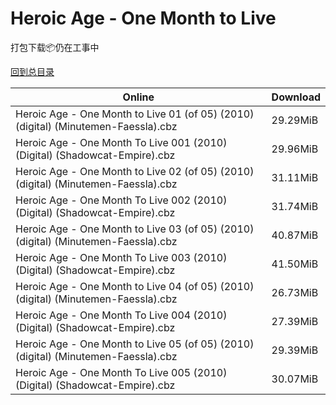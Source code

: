 # Heroic Age - One Month to Live

打包下载📦仍在工事中

[回到总目录](/Catalogs.md)







Online | Download
--- | ---
Heroic Age - One Month to Live 01 (of 05) (2010) (digital) (Minutemen-Faessla).cbz | 29.29MiB
Heroic Age - One Month To Live 001 (2010) (Digital) (Shadowcat-Empire).cbz | 29.96MiB
Heroic Age - One Month to Live 02 (of 05) (2010) (digital) (Minutemen-Faessla).cbz | 31.11MiB
Heroic Age - One Month To Live 002 (2010) (Digital) (Shadowcat-Empire).cbz | 31.74MiB
Heroic Age - One Month to Live 03 (of 05) (2010) (digital) (Minutemen-Faessla).cbz | 40.87MiB
Heroic Age - One Month To Live 003 (2010) (Digital) (Shadowcat-Empire).cbz | 41.50MiB
Heroic Age - One Month to Live 04 (of 05) (2010) (digital) (Minutemen-Faessla).cbz | 26.73MiB
Heroic Age - One Month To Live 004 (2010) (Digital) (Shadowcat-Empire).cbz | 27.39MiB
Heroic Age - One Month to Live 05 (of 05) (2010) (digital) (Minutemen-Faessla).cbz | 29.39MiB
Heroic Age - One Month To Live 005 (2010) (Digital) (Shadowcat-Empire).cbz | 30.07MiB